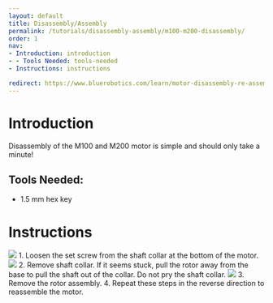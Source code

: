 ```yaml
---
layout: default
title: Disassembly/Assembly
permalink: /tutorials/disassembly-assembly/m100-m200-disassembly/
order: 1
nav:
- Introduction: introduction
- - Tools Needed: tools-needed
- Instructions: instructions

redirect: https://www.bluerobotics.com/learn/motor-disassembly-re-assembly/
---
```



# Introduction

Disassembly of the M100 and M200 motor is simple and should only take a minute! 

## Tools Needed:

* 1.5 mm hex key

# Instructions
<img src="/assets/images/tutorials/m100-disassembly/m100-disassem-1.png" class="img-responsive" style="max-width:500px" />
1. Loosen the set screw from the shaft collar at the bottom of the motor.   

<img src="/assets/images/tutorials/m100-disassembly/m100-disassem-2.png" class="img-responsive" style="max-width:500px" />
2. Remove shaft collar. If it seems stuck, pull the rotor away from the base to pull the shaft out of the collar. Do not pry the shaft collar.   

<img src="/assets/images/tutorials/m100-disassembly/m100-disassem-3.png" class="img-responsive" style="max-width:500px" />
3. Remove the rotor assembly.   
4. Repeat these steps in the reverse direction to reassemble the motor.